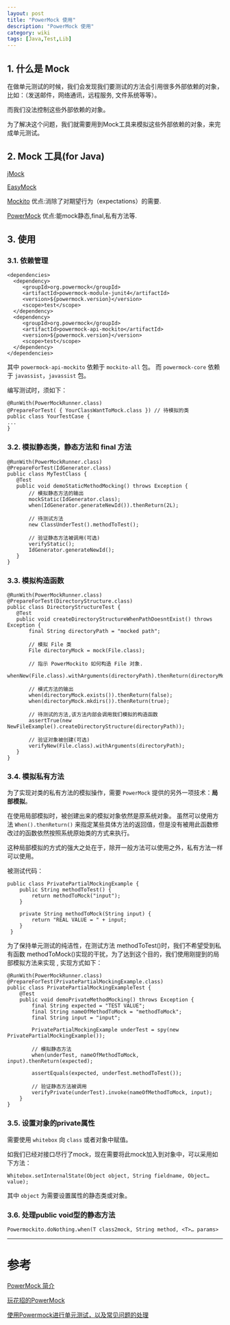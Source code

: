 ```yaml
---
layout: post
title: "PowerMock 使用"
description: "PowerMock 使用"
category: wiki
tags: [Java,Test,Lib]
---
```



## 1. 什么是 Mock

在做单元测试的时候，我们会发现我们要测试的方法会引用很多外部依赖的对象，比如：（发送邮件，网络通讯，远程服务, 文件系统等等）。

而我们没法控制这些外部依赖的对象。

为了解决这个问题，我们就需要用到Mock工具来模拟这些外部依赖的对象，来完成单元测试。


## 2. Mock 工具(for Java)

[jMock][jmock]

[EasyMock][easymock]

[Mockito][mockito] 优点:消除了对期望行为（expectations）的需要.

[PowerMock][powermock] 优点:能mock静态,final,私有方法等.

## 3. 使用

### 3.1. 依赖管理

	<dependencies>
	  <dependency>
		 <groupId>org.powermock</groupId>
		 <artifactId>powermock-module-junit4</artifactId>
		 <version>${powermock.version}</version>
		 <scope>test</scope>
	  </dependency>
	  <dependency>
		 <groupId>org.powermock</groupId>
		 <artifactId>powermock-api-mockito</artifactId>
		 <version>${powermock.version}</version>
		 <scope>test</scope>
	  </dependency>
	</dependencies>

其中 `powermock-api-mockito` 依赖于 `mockito-all` 包。
而 `powermock-core` 依赖于 `javassist`，`javassist` 包。

编写测试时，须如下：

	@RunWith(PowerMockRunner.class)
	@PrepareForTest( { YourClassWantToMock.class })	// 待模拟的类
	public class YourTestCase {
	...
	}


### 3.2. 模拟静态类，静态方法和 final 方法

	@RunWith(PowerMockRunner.class)
	@PrepareForTest(IdGenerator.class)
	public class MyTestClass {
	   @Test
	   public void demoStaticMethodMocking() throws Exception {
		   // 模拟静态方法的输出
		   mockStatic(IdGenerator.class);
		   when(IdGenerator.generateNewId()).thenReturn(2L);

		   // 待测试方法
		   new ClassUnderTest().methodToTest();

		   // 验证静态方法被调用(可选)
		   verifyStatic();
		   IdGenerator.generateNewId();
	   }
	}

### 3.3. 模拟构造函数

	@RunWith(PowerMockRunner.class)
	@PrepareForTest(DirectoryStructure.class)
	public class DirectoryStructureTest {
	   @Test
	   public void createDirectoryStructureWhenPathDoesntExist() throws Exception {
		   final String directoryPath = "mocked path";

		   // 模拟 File 类
		   File directoryMock = mock(File.class);

		   // 指示 PowerMockito 如何构造 File 对象.
		   whenNew(File.class).withArguments(directoryPath).thenReturn(directoryMock);

		   // 模式方法的输出
		   when(directoryMock.exists()).thenReturn(false);
		   when(directoryMock.mkdirs()).thenReturn(true);

		   // 待测试的方法,该方法内部会调用我们模拟的构造函数
		   assertTrue(new NewFileExample().createDirectoryStructure(directoryPath));

		   // 验证对象被创建(可选)
		   verifyNew(File.class).withArguments(directoryPath);
	   }
	}


### 3.4. 模拟私有方法

为了实现对类的私有方法的模拟操作，需要 `PowerMock` 提供的另外一项技术：**局部模拟**。

在使用局部模拟时，被创建出来的模拟对象依然是原系统对象。
虽然可以使用方法 `When().thenReturn()` 来指定某些具体方法的返回值，但是没有被用此函数修改过的函数依然按照系统原始类的方式来执行。

这种局部模拟的方式的强大之处在于，除开一般方法可以使用之外，私有方法一样可以使用。

被测试代码：

	public class PrivatePartialMockingExample {
		public String methodToTest() {
			return methodToMock("input");
		}

		private String methodToMock(String input) {
			return "REAL VALUE = " + input;
		}
	 }

为了保持单元测试的纯洁性，在测试方法 methodToTest()时，我们不希望受到私有函数 methodToMock()实现的干扰，为了达到这个目的，我们使用刚提到的局部模拟方法来实现 , 实现方式如下：

	@RunWith(PowerMockRunner.class)
	@PrepareForTest(PrivatePartialMockingExample.class)
	public class PrivatePartialMockingExampleTest {
		@Test
		public void demoPrivateMethodMocking() throws Exception {
			final String expected = "TEST VALUE";
			final String nameOfMethodToMock = "methodToMock";
			final String input = "input";

			PrivatePartialMockingExample underTest = spy(new PrivatePartialMockingExample());

			// 模拟静态方法
			when(underTest, nameOfMethodToMock, input).thenReturn(expected);

			assertEquals(expected, underTest.methodToTest());

			// 验证静态方法被调用
			verifyPrivate(underTest).invoke(nameOfMethodToMock, input);
		}
	}


### 3.5. 设置对象的private属性

需要使用 `whitebox` 向 `class` 或者对象中赋值。

如我们已经对接口尽行了mock，现在需要将此mock加入到对象中，可以采用如下方法：

	Whitebox.setInternalState(Object object, String fieldname, Object… value);

其中 `object` 为需要设置属性的静态类或对象。


### 3.6. 处理public void型的静态方法

	Powermockito.doNothing.when(T class2mock, String method, <T>… params>



***

# 参考

[PowerMock 简介](http://www.ibm.com/developerworks/cn/java/j-lo-powermock)

[玩花招的PowerMock](http://agiledon.github.io/blog/2013/11/21/play-trick-with-powermock)

[使用Powermock进行单元测试，以及常见问题的处理](http://www.cnblogs.com/jiyuqi/p/3564621.html)


[jmock]: http://jmock.org/
[easymock]: http://easymock.org/
[mockito]: http://code.google.com/p/mockito/
[powermock]: http://code.google.com/p/powermock/

